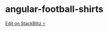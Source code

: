 # angular-football-shirts

[Edit on StackBlitz ⚡️](https://stackblitz.com/edit/angular-football-shirts)